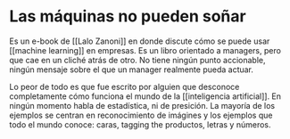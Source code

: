 # Las máquinas no pueden soñar

Es un e-book de [[Lalo Zanoni]] en donde discute cómo se puede usar [[machine learning]] en empresas. Es un libro orientado a managers, pero que cae en un cliché atrás de otro. No tiene ningún punto accionable, ningún mensaje sobre el que un manager realmente pueda actuar. 

Lo peor de todo es que fue escrito por alguien que desconoce completamente cómo funciona el mundo de la [[inteligencia artificial]]. En ningún momento habla de estadística, ni de presición. La mayoría de los ejemplos se centran en reconocimiento de imágines y los ejemplos que todo el mundo conoce: caras, tagging the productos, letras y números. 